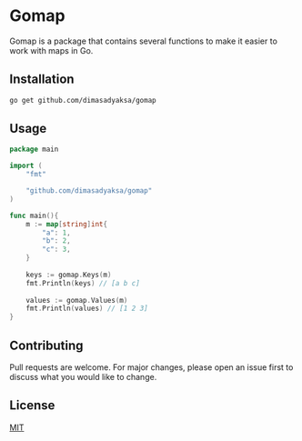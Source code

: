 # Gomap

Gomap is a package that contains several functions to make it easier to work with maps in Go.

## Installation

```bash
go get github.com/dimasadyaksa/gomap
```

## Usage

```go
package main

import (
    "fmt"

    "github.com/dimasadyaksa/gomap"
)

func main(){
    m := map[string]int{
        "a": 1,
        "b": 2,
        "c": 3,
    }
    
    keys := gomap.Keys(m)
    fmt.Println(keys) // [a b c]
    
    values := gomap.Values(m)
    fmt.Println(values) // [1 2 3]
}
```

## Contributing
Pull requests are welcome. For major changes, please open an issue first to discuss what you would like to change.


## License
[MIT](https://choosealicense.com/licenses/mit/)


